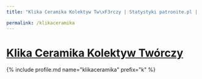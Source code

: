 ```yaml
---
title: "Klika Ceramika Kolektyw Tw\xF3rczy | Statystyki patronite.pl | Patromierz"

permalink: /klikaceramika
---
```


# [Klika Ceramika Kolektyw Twórczy](https://patronite.pl/klikaceramika)

{% include profile.md name="klikaceramika" prefix="k" %}
